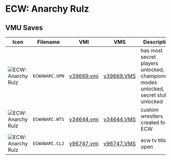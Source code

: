 # ECW: Anarchy Rulz

## VMU Saves

| Icon | Filename | VMI | VMS | Description |
|------|----------|-----|-----|-------------|
| ![ECW: Anarchy Rulz](../icons/ECWANARC.OPN.GIF) | `ECWANARC.OPN` | [v39669.vmi](v39669.vmi) | [v39669.VMS](v39669.VMS) | has most secret players unlocked, championship modes unlocked, secret stuff unlocked 
| ![ECW: Anarchy Rulz](../icons/ECWANARC.WTS.GIF) | `ECWANARC.WTS` | [v34644.vmi](v34644.vmi) | [v34644.VMS](v34644.VMS) | custom wrestlers created for ECW 
| ![ECW: Anarchy Rulz](../icons/ECWANARC.CLJ.GIF) | `ECWANARC.CLJ` | [v96747.vmi](v96747.vmi) | [v96747.VMS](v96747.VMS) | ecw tv title is open 
